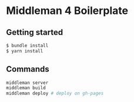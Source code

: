 # Middleman 4 Boilerplate

## Getting started

```sh
$ bundle install
$ yarn install
```

## Commands
```sh
middleman server
middleman build
middleman deploy # deploy on gh-pages
```
